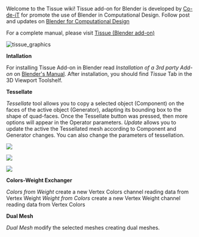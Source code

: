 Welcome to the Tissue wiki!
Tissue add-on for Blender is developed by [Co-de-iT](http://www.co-de-it.com) for promote the use of Blender in Computational Design.
Follow post and updates on [Blender for Computational Design](https://www.facebook.com/groups/1396995897211561)

For a complete manual, please visit [Tissue (Blender add-on)](http://www.co-de-it.com/wordpress/code/blender-tissue)


![tissue_graphics](https://cloud.githubusercontent.com/assets/6708848/8459408/467b74a0-201d-11e5-923c-e542bfad8ba7.jpg)

**Intallation**

For installing Tissue Add-on in Blender read <i>Installation of a 3rd party Add-on</i> on [Blender's Manual](http://www.blender.org/manual/extensions/python/add_ons.html).
After installation, you should find _Tissue_ Tab in the 3D Viewport Toolshelf.

**Tessellate**

_Tessellate_ tool allows you to copy a selected object (Component) on the faces of the active object (Generator), adapting its bounding box to the shape of quad-faces.
Once the Tessellate button was pressed, then more options will appear in the Operator parameters.
_Update_ allows you to update the active the Tessellated mesh according to Component and Generator changes. You can also change the parameters of tessellation.

![](https://scontent-mxp1-1.xx.fbcdn.net/hphotos-xaf1/v/t1.0-9/11178211_10206846618633023_3261441234475565189_n.jpg?oh=ed6bafed224c5003a374c369696a98e9&oe=55E7F45E)

![](https://scontent-mxp1-1.xx.fbcdn.net/hphotos-xpa1/v/t1.0-9/11234909_10206993000812486_4778924511237580817_n.jpg?oh=0292af03d5472b3b6bdcae5cb9cd9cd2&oe=56351687)

![](https://scontent-mxp1-1.xx.fbcdn.net/hphotos-xta1/v/t1.0-9/11390043_10206993115655357_9160092278668888302_n.jpg?oh=adb9ebd4ee93f3a0d404eff004fbb270&oe=5613685A)

**Colors-Weight Exchanger**

_Colors from Weight_ create a new Vertex Colors channel reading data from Vertex Weight
_Weight from Colors_ create a new Vertex Weight channel reading data from Vertex Colors

**Dual Mesh**

_Dual Mesh_ modify the selected meshes creating dual meshes.  


